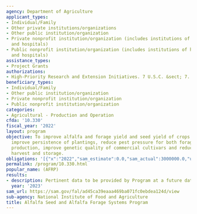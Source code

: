 ```yaml
---
agency: Department of Agriculture
applicant_types:
- Individual/Family
- Other private institutions/organizations
- Other public institution/organization
- Private nonprofit institution/organization (includes institutions of higher education
  and hospitals)
- Public nonprofit institution/organization (includes institutions of higher education
  and hospitals)
assistance_types:
- Project Grants
authorizations:
- High-Priority Research and Extension Initiatives. 7 U.S.C. &sect; 7.
beneficiary_types:
- Individual/Family
- Other public institution/organization
- Private nonprofit institution/organization
- Public nonprofit institution/organization
categories:
- Agricultural - Production and Operation
cfda: '10.330'
fiscal_year: '2022'
layout: program
objective: To improve alfalfa and forage yield and seed yield of crops grown for propagation,
  improve persistence of plantings, reduce pest pressure for both forage and seed
  production, improve genetic quality of commercial cultivars and reduce losses during
  harvest and storage.
obligations: '[{"x":"2022","sam_estimate":0.0,"sam_actual":3000000.0,"usa_spending_actual":3263647.82},{"x":"2023","sam_estimate":4000000.0,"sam_actual":0.0,"usa_spending_actual":-124651.92},{"x":"2024","sam_estimate":0.0,"sam_actual":0.0,"usa_spending_actual":0.0}]'
permalink: /program/10.330.html
popular_name: (AFRP)
results:
- description: Pertinent data to be provided by Program at a future date.
  year: '2023'
sam_url: https://sam.gov/fal/ad45ca39eaaa469ba071fc0ebdea124d/view
sub-agency: National Institute of Food and Agriculture
title: Alfalfa Seed and Alfalfa Forage Systems Program
---
```

